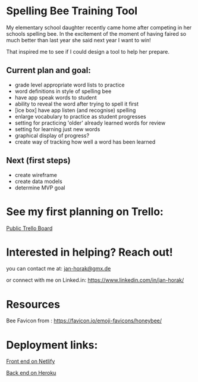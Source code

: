 # Spelling Bee Training Tool

My elementary school daughter recently came home after competing in her schools spelling bee. In the excitement of the moment of having faired so much better than last year she said next year I want to win! 

That inspired me to see if I could design a tool to help her prepare. 

## Current plan and goal:
* grade level appropriate word lists to practice
* word definitions in style of spelling bee
* have app speak words to student
* ability to reveal the word after trying to spell it first
* [ice box] have app listen (and recognise) spelling
* enlarge vocabulary to practice as student progresses
* setting for practicing 'older' already learned words for review
* setting for learning just new words
* graphical display of progress?
* create way of tracking how well a word has been learned

## Next (first steps)
* create wireframe
* create data models
* determine MVP goal

# See my first planning on Trello:
[Public Trello Board](https://trello.com/b/TF8kdi5t/spelling-bee-practice-app)

# Interested in helping? Reach out!
you can contact me at: jan-horak@gmx.de

or connect with me on Linked.in: https://www.linkedin.com/in/jan-horak/

# Resources

Bee Favicon from : https://favicon.io/emoji-favicons/honeybee/

# Deployment links:

[Front end on Netlify](https://spelling-bee-practice-app.netlify.app/)

[Back end on Heroku](https://speeling-bee-practice-app.herokuapp.com/)